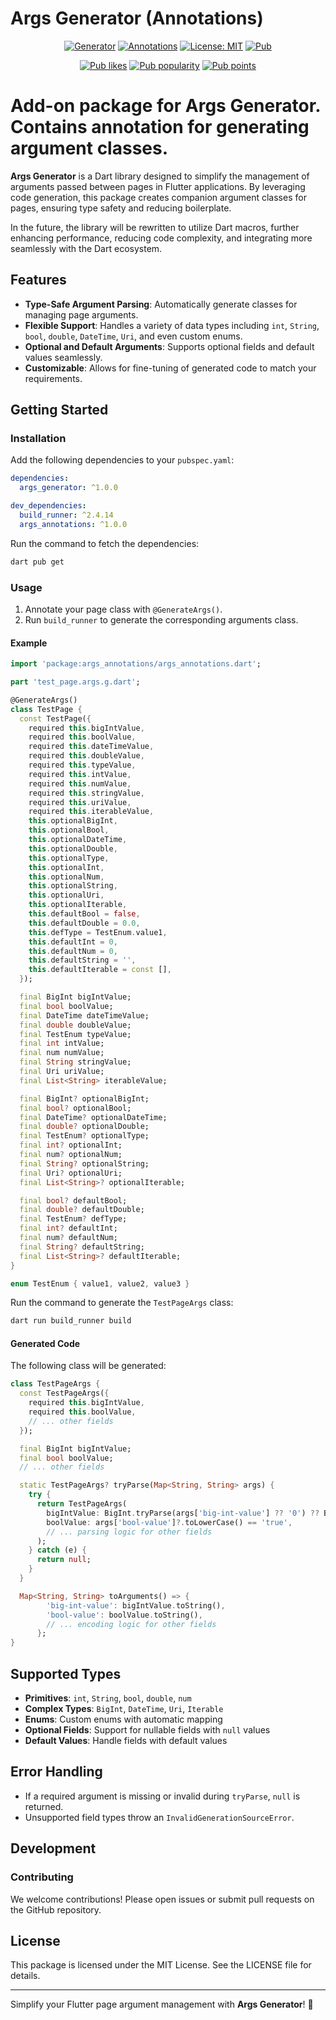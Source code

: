 
# Args Generator (Annotations)

<p align="center">
  <a href="https://pub.dev/packages/args_generator"><img src="https://img.shields.io/pub/v/args_generator.svg" alt="Generator"></a>
  <a href="https://pub.dev/packages/args_annotations"><img src="https://img.shields.io/pub/v/args_annotations.svg" alt="Annotations"></a>
  <a href="https://opensource.org/licenses/MIT"><img src="https://img.shields.io/badge/license-MIT-blue.svg" alt="License: MIT"></a>
  <a href="https://github.com/yelmuratoff/args_generator"><img src="https://img.shields.io/github/stars/yelmuratoff/args_generator?style=social" alt="Pub"></a>
</p>
<p align="center">
  <a href="https://pub.dev/packages/args_generator/score"><img src="https://img.shields.io/pub/likes/args_generator?logo=flutter" alt="Pub likes"></a>
  <a href="https://pub.dev/packages/args_generator/score"><img src="https://img.shields.io/pub/popularity/args_generator?logo=flutter" alt="Pub popularity"></a>
  <a href="https://pub.dev/packages/args_generator/score"><img src="https://img.shields.io/pub/points/args_generator?logo=flutter" alt="Pub points"></a>
</p>

# Add-on package for Args Generator. Contains annotation for generating argument classes.

**Args Generator** is a Dart library designed to simplify the management of arguments passed between pages in Flutter applications. By leveraging code generation, this package creates companion argument classes for pages, ensuring type safety and reducing boilerplate.

In the future, the library will be rewritten to utilize Dart macros, further enhancing performance, reducing code complexity, and integrating more seamlessly with the Dart ecosystem.

## Features

- **Type-Safe Argument Parsing**: Automatically generate classes for managing page arguments.
- **Flexible Support**: Handles a variety of data types including `int`, `String`, `bool`, `double`, `DateTime`, `Uri`, and even custom enums.
- **Optional and Default Arguments**: Supports optional fields and default values seamlessly.
- **Customizable**: Allows for fine-tuning of generated code to match your requirements.

## Getting Started

### Installation

Add the following dependencies to your `pubspec.yaml`:

```yaml
dependencies:
  args_generator: ^1.0.0

dev_dependencies:
  build_runner: ^2.4.14
  args_annotations: ^1.0.0
```

Run the command to fetch the dependencies:

```bash
dart pub get
```

### Usage

1. Annotate your page class with `@GenerateArgs()`.
2. Run `build_runner` to generate the corresponding arguments class.

#### Example

```dart
import 'package:args_annotations/args_annotations.dart';

part 'test_page.args.g.dart';

@GenerateArgs()
class TestPage {
  const TestPage({
    required this.bigIntValue,
    required this.boolValue,
    required this.dateTimeValue,
    required this.doubleValue,
    required this.typeValue,
    required this.intValue,
    required this.numValue,
    required this.stringValue,
    required this.uriValue,
    required this.iterableValue,
    this.optionalBigInt,
    this.optionalBool,
    this.optionalDateTime,
    this.optionalDouble,
    this.optionalType,
    this.optionalInt,
    this.optionalNum,
    this.optionalString,
    this.optionalUri,
    this.optionalIterable,
    this.defaultBool = false,
    this.defaultDouble = 0.0,
    this.defType = TestEnum.value1,
    this.defaultInt = 0,
    this.defaultNum = 0,
    this.defaultString = '',
    this.defaultIterable = const [],
  });

  final BigInt bigIntValue;
  final bool boolValue;
  final DateTime dateTimeValue;
  final double doubleValue;
  final TestEnum typeValue;
  final int intValue;
  final num numValue;
  final String stringValue;
  final Uri uriValue;
  final List<String> iterableValue;

  final BigInt? optionalBigInt;
  final bool? optionalBool;
  final DateTime? optionalDateTime;
  final double? optionalDouble;
  final TestEnum? optionalType;
  final int? optionalInt;
  final num? optionalNum;
  final String? optionalString;
  final Uri? optionalUri;
  final List<String>? optionalIterable;

  final bool? defaultBool;
  final double? defaultDouble;
  final TestEnum? defType;
  final int? defaultInt;
  final num? defaultNum;
  final String? defaultString;
  final List<String>? defaultIterable;
}

enum TestEnum { value1, value2, value3 }
```

Run the command to generate the `TestPageArgs` class:

```bash
dart run build_runner build
```

#### Generated Code

The following class will be generated:

```dart
class TestPageArgs {
  const TestPageArgs({
    required this.bigIntValue,
    required this.boolValue,
    // ... other fields
  });

  final BigInt bigIntValue;
  final bool boolValue;
  // ... other fields

  static TestPageArgs? tryParse(Map<String, String> args) {
    try {
      return TestPageArgs(
        bigIntValue: BigInt.tryParse(args['big-int-value'] ?? '0') ?? BigInt.zero,
        boolValue: args['bool-value']?.toLowerCase() == 'true',
        // ... parsing logic for other fields
      );
    } catch (e) {
      return null;
    }
  }

  Map<String, String> toArguments() => {
        'big-int-value': bigIntValue.toString(),
        'bool-value': boolValue.toString(),
        // ... encoding logic for other fields
      };
}
```

## Supported Types

- **Primitives**: `int`, `String`, `bool`, `double`, `num`
- **Complex Types**: `BigInt`, `DateTime`, `Uri`, `Iterable`
- **Enums**: Custom enums with automatic mapping
- **Optional Fields**: Support for nullable fields with `null` values
- **Default Values**: Handle fields with default values

## Error Handling

- If a required argument is missing or invalid during `tryParse`, `null` is returned.
- Unsupported field types throw an `InvalidGenerationSourceError`.

## Development

### Contributing

We welcome contributions! Please open issues or submit pull requests on the GitHub repository.

## License

This package is licensed under the MIT License. See the LICENSE file for details.

---

Simplify your Flutter page argument management with **Args Generator**! 🚀
